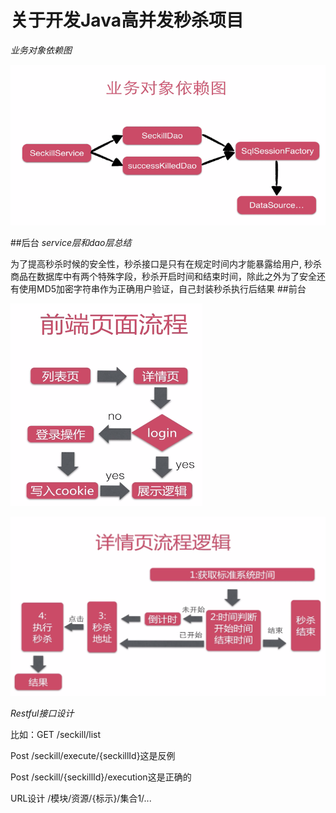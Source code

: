 # 关于开发Java高并发秒杀项目
*业务对象依赖图*

![image 图片](https://github.com/bossZhuang/Java-/blob/master/src/main/webapp/images/1.png)

##后台
*service层和dao层总结*

为了提高秒杀时候的安全性，秒杀接口是只有在规定时间内才能暴露给用户,
秒杀商品在数据库中有两个特殊字段，秒杀开启时间和结束时间，除此之外为了安全还有使用MD5加密字符串作为正确用户验证，自己封装秒杀执行后结果
##前台

![image 图片](https://github.com/bossZhuang/Java-/blob/master/src/main/webapp/images/2.png)

![image 图片](https://github.com/bossZhuang/Java-/blob/master/src/main/webapp/images/3.png)

*Restful接口设计*

比如：GET /seckill/list

Post /seckill/execute/{seckillId}这是反例

Post /seckill/{seckillId}/execution这是正确的

URL设计
/模块/资源/{标示}/集合1/...
